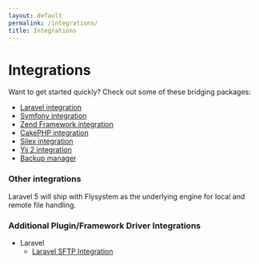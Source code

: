 ```yaml
---
layout: default
permalink: /integrations/
title: Integrations
---
```


# Integrations

Want to get started quickly? Check out some of these bridging packages:

* [Laravel integration](https://github.com/GrahamCampbell/Laravel-Flysystem)
* [Symfony integration](https://github.com/1up-lab/OneupFlysystemBundle)
* [Zend Framework integration](https://github.com/bushbaby/BsbFlysystem)
* [CakePHP integration](https://github.com/WyriHaximus/FlyPie)
* [Silex integration](https://github.com/WyriHaximus/SliFly)
* [Yii 2 integration](https://github.com/creocoder/yii2-flysystem)
* [Backup manager](https://github.com/heybigname/backup-manager)

### Other integrations

Laravel 5 will ship with Flysystem as the underlying engine for local and remote file handling.

### Additional Plugin/Framework Driver Integrations
 
 * Laravel
   * [Laravel SFTP Integration](https://github.com/ragingdave/flysystem-sftp-laravel)
